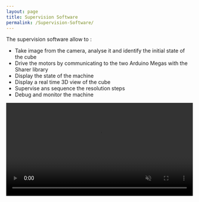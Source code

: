 ```yaml
---
layout: page
title: Supervision Software
permalink: /Supervision-Software/
---
```



The supervision software allow to :
- Take image from the camera, analyse it and identify the initial state of the cube
- Drive the motors by communicating to the two Arduino Megas with the Sharer library
- Display the state of the machine
- Display a real time 3D view of the cube
- Supervise ans sequence the resolution steps
- Debug and monitor the machine



<video width="100%" autoplay loop muted playsinline>
  <source src="/assets/IMG_5257.MOV" type="video/mp4" />
</video>
